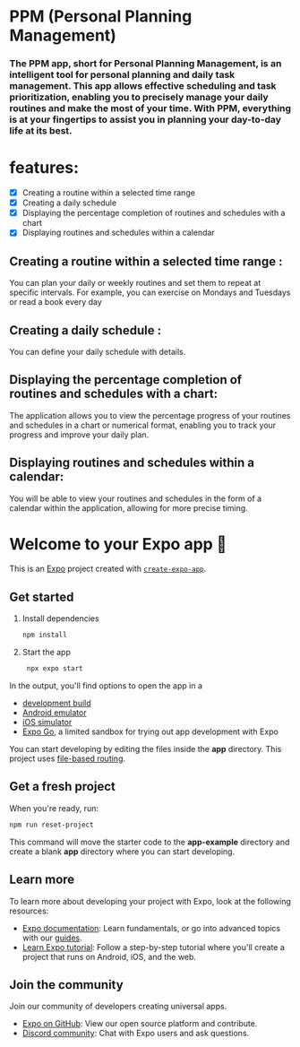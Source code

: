 # PPM (Personal Planning Management)

### The PPM app, short for Personal Planning Management, is an intelligent tool for personal planning and daily task management. This app allows effective scheduling and task prioritization, enabling you to precisely manage your daily routines and make the most of your time. With PPM, everything is at your fingertips to assist you in planning your day-to-day life at its best.

# features:
- [x] Creating a routine within a selected time range
- [x] Creating a daily schedule
- [x] Displaying the percentage completion of routines and schedules with a chart
- [x] Displaying routines and schedules within a calendar
 
## Creating a routine within a selected time range :
You can plan your daily or weekly routines and set them to repeat at specific intervals. For example, you can exercise on Mondays and Tuesdays or read a book every day

## Creating a daily schedule : 
You can define your daily schedule with details.

## Displaying the percentage completion of routines and schedules with a chart:
The application allows you to view the percentage progress of your routines and schedules in a chart or numerical format, enabling you to track your progress and improve your daily plan.

## Displaying routines and schedules within a calendar:
You will be able to view your routines and schedules in the form of a calendar within the application, allowing for more precise timing.

# Welcome to your Expo app 👋

This is an [Expo](https://expo.dev) project created with [`create-expo-app`](https://www.npmjs.com/package/create-expo-app).

## Get started

1. Install dependencies

   ```bash
   npm install
   ```

2. Start the app

   ```bash
    npx expo start
   ```

In the output, you'll find options to open the app in a

- [development build](https://docs.expo.dev/develop/development-builds/introduction/)
- [Android emulator](https://docs.expo.dev/workflow/android-studio-emulator/)
- [iOS simulator](https://docs.expo.dev/workflow/ios-simulator/)
- [Expo Go](https://expo.dev/go), a limited sandbox for trying out app development with Expo

You can start developing by editing the files inside the **app** directory. This project uses [file-based routing](https://docs.expo.dev/router/introduction).

## Get a fresh project

When you're ready, run:

```bash
npm run reset-project
```

This command will move the starter code to the **app-example** directory and create a blank **app** directory where you can start developing.

## Learn more

To learn more about developing your project with Expo, look at the following resources:

- [Expo documentation](https://docs.expo.dev/): Learn fundamentals, or go into advanced topics with our [guides](https://docs.expo.dev/guides).
- [Learn Expo tutorial](https://docs.expo.dev/tutorial/introduction/): Follow a step-by-step tutorial where you'll create a project that runs on Android, iOS, and the web.

## Join the community

Join our community of developers creating universal apps.

- [Expo on GitHub](https://github.com/expo/expo): View our open source platform and contribute.
- [Discord community](https://chat.expo.dev): Chat with Expo users and ask questions.
